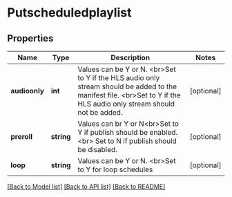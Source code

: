 # Putscheduledplaylist

## Properties
Name | Type | Description | Notes
------------ | ------------- | ------------- | -------------
**audioonly** | **int** | Values can be Y or N. &lt;br&gt;Set to Y if the HLS audio only stream should be added to the manifest file. &lt;br&gt;Set to Y if the HLS audio only stream should not be added. | [optional] 
**preroll** | **string** | Values can br Y or N&lt;br&gt;Set to Y if publish should be enabled. &lt;br&gt; Set to N if publish should be disabled. | [optional] 
**loop** | **string** | Values can be Y or N. &lt;br&gt;Set to Y for loop schedules | [optional] 

[[Back to Model list]](../README.md#documentation-for-models) [[Back to API list]](../README.md#documentation-for-api-endpoints) [[Back to README]](../README.md)

